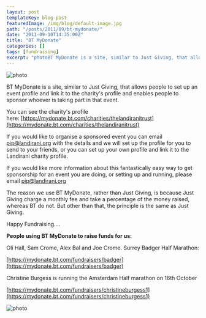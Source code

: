 ```yaml
---
layout: post
templateKey: blog-post
featuredImage: /img/blog/default-image.jpg
path: "/posts/2011/09/bt-mydonate/"
date: "2011-09-10T14:35:00Z"
title: "BT MyDonate"
categories: []
tags: [fundraising]
excerpt: "photoBT MyDonate is a site, similar to Just Giving, that allows people to set up an event profile a..."
---
```


![photo](https://www.landirani.org/image_library/news/full_size/4e6b8e8136e0eimg_donate.jpg)

BT MyDonate is a site, similar to Just Giving, that allows people to set up an event profile and link it to the charity's profile and enables people to sponsor whoever is taking part in that event.

You can see the charity's profile here: [https://mydonate.bt.com/charities/thelandiranitrust](https://mydonate.bt.com/charities/thelandiranitrust)

If you would like to organise a sponsored event you can email pip@landirani.org with the details and we will set up the profile for you to send to your friends, or you can set up your own profile and link it to the Landirani charity profile.

If you would like more information about this fantastically easy way to get sponsorship for an event you are doing, or setting up and running, please email pip@landirani.org

The reason we use BT MyDonate, rather than Just Giving, is because Just Giving charge a monthly fee and take a percentage of the money raised, whereas BT do not. But other than that, the principle is the same as Just Giving.

Happy Fundraising....

**People using BT MyDonate to raise funds for us:**

Oli Hall, Sam Crome, Alex Bal and Joe Crome. Surrey Badger Half Marathon:

[https://mydonate.bt.com/fundraisers/badger](https://mydonate.bt.com/fundraisers/badger)

Christine Burgess is running the Amsterdam Half marathon on 16th October

[https://mydonate.bt.com/fundraisers/christineburgess1](https://mydonate.bt.com/fundraisers/christineburgess1)

![photo](https://www.landirani.org/image_library/news/full_size/4e6b8e8136e0eimg_donate.jpg)